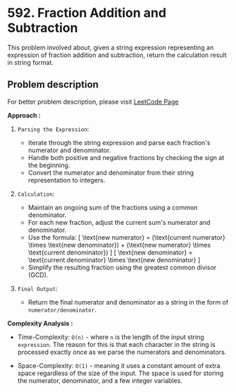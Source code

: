 # 592. Fraction Addition and Subtraction

This problem involved about, given a string expression representing an expression of fraction addition and subtraction, return the calculation result in string format.

## Problem description

For better problem description, please visit [LeetCode Page](https://leetcode.com/problems/fraction-addition-and-subtraction/description/)

**Approach :**<br/>

1. `Parsing the Expression`:

    - Iterate through the string expression and parse each fraction's numerator and denominator.
    - Handle both positive and negative fractions by checking the sign at the beginning.
    - Convert the numerator and denominator from their string representation to integers.

2. `Calculation`:

    - Maintain an ongoing sum of the fractions using a common denominator.
    - For each new fraction, adjust the current sum's numerator and denominator.
    - Use the formula:
      \[
      \text{new numerator} = (\text{current numerator} \times \text{new denominator}) + (\text{new numerator} \times \text{current denominator})
      \]
      \[
      \text{new denominator} = \text{current denominator} \times \text{new denominator}
      \]
    - Simplify the resulting fraction using the greatest common divisor (GCD).

3. `Final Output`:
    - Return the final numerator and denominator as a string in the form of `numerator/denominator`.

**Complexity Analysis :**<br/>

-   Time-Complexity: `O(n)` - where `n` is the length of the input string `expression`. The reason for this is that each character in the string is processed exactly once as we parse the numerators and denominators.

-   Space-Complexity: `O(1)` - meaning it uses a constant amount of extra space regardless of the size of the input. The space is used for storing the numerator, denominator, and a few integer variables.